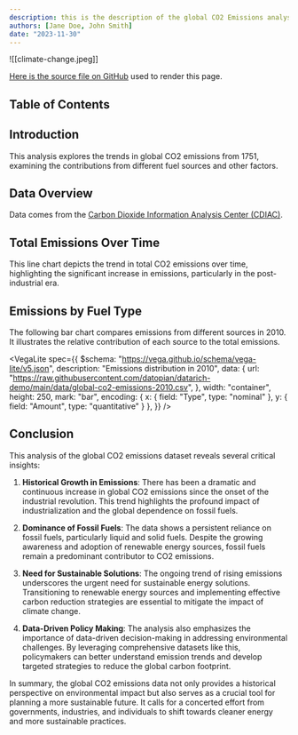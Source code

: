 ```yaml
---
description: this is the description of the global CO2 Emissions analysis
authors: [Jane Doe, John Smith]
date: "2023-11-30"
---
```


![[climate-change.jpeg]]

[Here is the source file on GitHub](https://github.com/datopian/datarich-demo/blob/main/posts/story1.md) used to render this page.

## Table of Contents

## Introduction

This analysis explores the trends in global CO2 emissions from 1751, examining the contributions from different fuel sources and other factors.

## Data Overview

Data comes from the [Carbon Dioxide Information Analysis Center (CDIAC)](http://cdiac.esd.ornl.gov/).

<FlatUiTable
	url="https://raw.githubusercontent.com/datopian/datarich-demo/main/data/global-co2-emissions.csv"
/>

## Total Emissions Over Time

This line chart depicts the trend in total CO2 emissions over time, highlighting the significant increase in emissions, particularly in the post-industrial era.

<LineChart 
  data="https://raw.githubusercontent.com/datopian/datarich-demo/main/data/global-co2-emissions.csv"
  title="Global CO2 Emissions from fossil-fuels"
  xAxis="Year"
  yAxis="Total"
/>

## Emissions by Fuel Type

The following bar chart compares emissions from different sources in 2010. It illustrates the relative contribution of each source to the total emissions.

<VegaLite
  spec={{
    $schema: "https://vega.github.io/schema/vega-lite/v5.json",
    description: "Emissions distribution in 2010",
    data: {
      url: "https://raw.githubusercontent.com/datopian/datarich-demo/main/data/global-co2-emissions-2010.csv",
    },
    width: "container",
    height: 250,
    mark: "bar",
    encoding: {
      x: { field: "Type", type: "nominal" },
      y: { field: "Amount", type: "quantitative" }
    },
  }}
/>

## Conclusion

This analysis of the global CO2 emissions dataset reveals several critical insights:

1. **Historical Growth in Emissions**: There has been a dramatic and continuous increase in global CO2 emissions since the onset of the industrial revolution. This trend highlights the profound impact of industrialization and the global dependence on fossil fuels.
    
2. **Dominance of Fossil Fuels**: The data shows a persistent reliance on fossil fuels, particularly liquid and solid fuels. Despite the growing awareness and adoption of renewable energy sources, fossil fuels remain a predominant contributor to CO2 emissions.
    
3. **Need for Sustainable Solutions**: The ongoing trend of rising emissions underscores the urgent need for sustainable energy solutions. Transitioning to renewable energy sources and implementing effective carbon reduction strategies are essential to mitigate the impact of climate change.
    
4. **Data-Driven Policy Making**: The analysis also emphasizes the importance of data-driven decision-making in addressing environmental challenges. By leveraging comprehensive datasets like this, policymakers can better understand emission trends and develop targeted strategies to reduce the global carbon footprint.
    
In summary, the global CO2 emissions data not only provides a historical perspective on environmental impact but also serves as a crucial tool for planning a more sustainable future. It calls for a concerted effort from governments, industries, and individuals to shift towards cleaner energy and more sustainable practices.
